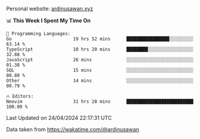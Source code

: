 Personal website: [ardinusawan.xyz](https://ardinusawan.xyz)

<!--START_SECTION:waka-->
📊 **This Week I Spent My Time On** 

```text
💬 Programming Languages: 
Go                       19 hrs 52 mins      ████████████████░░░░░░░░░   63.14 % 
TypeScript               10 hrs 20 mins      ████████░░░░░░░░░░░░░░░░░   32.88 % 
JavaScript               26 mins             ░░░░░░░░░░░░░░░░░░░░░░░░░   01.38 % 
SQL                      15 mins             ░░░░░░░░░░░░░░░░░░░░░░░░░   00.80 % 
Other                    14 mins             ░░░░░░░░░░░░░░░░░░░░░░░░░   00.79 % 

🔥 Editors: 
Neovim                   31 hrs 28 mins      █████████████████████████   100.00 % 
```


 Last Updated on 24/04/2024 22:17:31 UTC
<!--END_SECTION:waka-->
Data taken from https://wakatime.com/@ardinusawan
